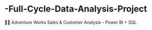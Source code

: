 # -Full-Cycle-Data-Analysis-Project
🚴‍♀️ Adventure Works Sales &amp; Customer Analysis – Power BI + SQL
